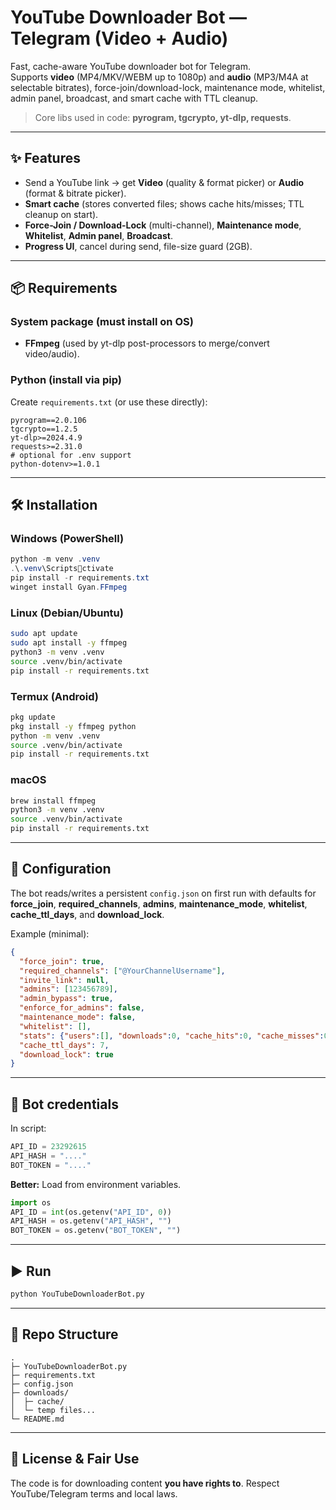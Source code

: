 # YouTube Downloader Bot — Telegram (Video + Audio)

Fast, cache-aware YouTube downloader bot for Telegram.  
Supports **video** (MP4/MKV/WEBM up to 1080p) and **audio** (MP3/M4A at selectable bitrates), force-join/download-lock, maintenance mode, whitelist, admin panel, broadcast, and smart cache with TTL cleanup.

> Core libs used in code: **pyrogram, tgcrypto, yt-dlp, requests**.

---

## ✨ Features

- Send a YouTube link → get **Video** (quality & format picker) or **Audio** (format & bitrate picker).  
- **Smart cache** (stores converted files; shows cache hits/misses; TTL cleanup on start).  
- **Force-Join / Download-Lock** (multi-channel), **Maintenance mode**, **Whitelist**, **Admin panel**, **Broadcast**.  
- **Progress UI**, cancel during send, file-size guard (2GB).  

---

## 📦 Requirements

### System package (must install on OS)
- **FFmpeg** (used by yt-dlp post-processors to merge/convert video/audio).

### Python (install via pip)
Create `requirements.txt` (or use these directly):

```
pyrogram==2.0.106
tgcrypto==1.2.5
yt-dlp>=2024.4.9
requests>=2.31.0
# optional for .env support
python-dotenv>=1.0.1
```

---

## 🛠 Installation

### Windows (PowerShell)
```ps1
python -m venv .venv
.\.venv\Scriptsctivate
pip install -r requirements.txt
winget install Gyan.FFmpeg
```

### Linux (Debian/Ubuntu)
```bash
sudo apt update
sudo apt install -y ffmpeg
python3 -m venv .venv
source .venv/bin/activate
pip install -r requirements.txt
```

### Termux (Android)
```bash
pkg update
pkg install -y ffmpeg python
python -m venv .venv
source .venv/bin/activate
pip install -r requirements.txt
```

### macOS
```bash
brew install ffmpeg
python3 -m venv .venv
source .venv/bin/activate
pip install -r requirements.txt
```

---

## 🔐 Configuration

The bot reads/writes a persistent `config.json` on first run with defaults for **force_join**, **required_channels**, **admins**, **maintenance_mode**, **whitelist**, **cache_ttl_days**, and **download_lock**.

Example (minimal):
```json
{
  "force_join": true,
  "required_channels": ["@YourChannelUsername"],
  "invite_link": null,
  "admins": [123456789],
  "admin_bypass": true,
  "enforce_for_admins": false,
  "maintenance_mode": false,
  "whitelist": [],
  "stats": {"users":[], "downloads":0, "cache_hits":0, "cache_misses":0, "last_reset": null, "last_seen": {}},
  "cache_ttl_days": 7,
  "download_lock": true
}
```

---

## 🔑 Bot credentials

In script:
```python
API_ID = 23292615
API_HASH = "...."
BOT_TOKEN = "...."
```

**Better:** Load from environment variables.

```python
import os
API_ID = int(os.getenv("API_ID", 0))
API_HASH = os.getenv("API_HASH", "")
BOT_TOKEN = os.getenv("BOT_TOKEN", "")
```

---

## ▶️ Run

```bash
python YouTubeDownloaderBot.py
```

---

## 📁 Repo Structure

```
.
├─ YouTubeDownloaderBot.py
├─ requirements.txt
├─ config.json
├─ downloads/
│  ├─ cache/
│  └─ temp files...
└─ README.md
```

---

## 📝 License & Fair Use

The code is for downloading content **you have rights to**. Respect YouTube/Telegram terms and local laws.
